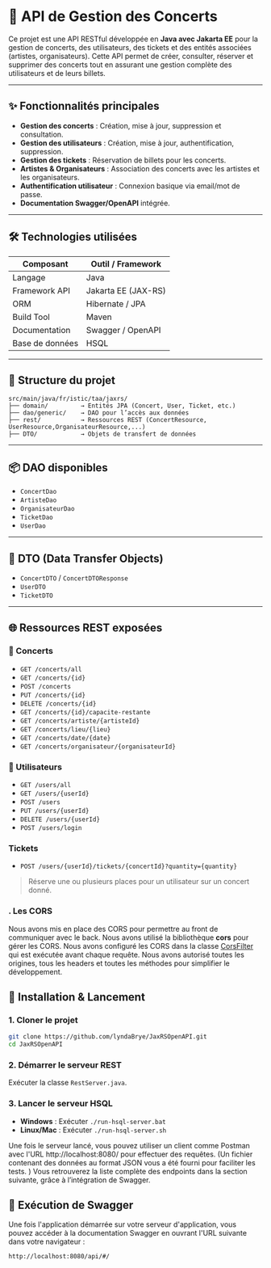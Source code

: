 # 🎵 API de Gestion des Concerts

Ce projet est une API RESTful développée en **Java avec Jakarta EE** pour la gestion de concerts, des utilisateurs, des tickets et des entités associées (artistes, organisateurs). Cette API permet de créer, consulter, réserver et supprimer des concerts tout en assurant une gestion complète des utilisateurs et de leurs billets.

---

## ✨ Fonctionnalités principales

-  **Gestion des concerts** : Création, mise à jour, suppression et consultation.
-  **Gestion des utilisateurs** : Création, mise à jour, authentification, suppression.
-  **Gestion des tickets** : Réservation de billets pour les concerts.
-  **Artistes & Organisateurs** : Association des concerts avec les artistes et les organisateurs.
-  **Authentification utilisateur** : Connexion basique via email/mot de passe.
-  **Documentation Swagger/OpenAPI** intégrée.

---

## 🛠️ Technologies utilisées

| Composant        | Outil / Framework        |
|------------------|--------------------------|
| Langage          | Java                     |
| Framework API    | Jakarta EE (JAX-RS)      |
| ORM              | Hibernate / JPA          |
| Build Tool       | Maven                    |
| Documentation    | Swagger / OpenAPI        |
| Base de données  | HSQL                     |

---

## 📁 Structure du projet

```
src/main/java/fr/istic/taa/jaxrs/
├── domain/         → Entités JPA (Concert, User, Ticket, etc.)
├── dao/generic/    → DAO pour l’accès aux données
├── rest/           → Ressources REST (ConcertResource, UserResource,OrganisateurResource,...)
├── DTO/            → Objets de transfert de données
```

---

## 📦 DAO disponibles

- `ConcertDao`  
- `ArtisteDao`  
- `OrganisateurDao`  
- `TicketDao`  
- `UserDao`  

---

## 📨 DTO (Data Transfer Objects)

- `ConcertDTO` / `ConcertDTOResponse`
- `UserDTO`
- `TicketDTO`

---

## 🌐 Ressources REST exposées

### 🎤 Concerts
- `GET /concerts/all`  
- `GET /concerts/{id}`  
- `POST /concerts`  
- `PUT /concerts/{id}`  
- `DELETE /concerts/{id}`  
- `GET /concerts/{id}/capacite-restante`  
- `GET /concerts/artiste/{artisteId}`  
- `GET /concerts/lieu/{lieu}`  
- `GET /concerts/date/{date}`  
- `GET /concerts/organisateur/{organisateurId}`  

### 👤 Utilisateurs
- `GET /users/all`  
- `GET /users/{userId}`  
- `POST /users`  
- `PUT /users/{userId}`  
- `DELETE /users/{userId}`  
- `POST /users/login`  

###  Tickets
- `POST /users/{userId}/tickets/{concertId}?quantity={quantity}`  
> Réserve une ou plusieurs places pour un utilisateur sur un concert donné.

### . Les CORS
Nous avons mis en place des CORS pour permettre au front de communiquer avec le back. Nous avons utilisé la
bibliothèque **cors** pour gérer les CORS. Nous avons configuré les CORS dans la classe [CorsFilter](src/main/java/fr/istic/taa/jaxrs/CORSFilter.java)
qui est exécutée avant chaque requête. Nous avons autorisé toutes les origines, tous les headers et toutes les méthodes
pour simplifier le développement. 

## 🚀 Installation & Lancement

### 1. Cloner le projet
```bash
git clone https://github.com/lyndaBrye/JaxRSOpenAPI.git
cd JaxRSOpenAPI
```
### 2. Démarrer le serveur REST
Exécuter la classe `RestServer.java`.

### 3. Lancer le serveur HSQL
- **Windows** : Exécuter `./run-hsql-server.bat`
- **Linux/Mac** : Exécuter `./run-hsql-server.sh`

Une fois le serveur lancé, vous pouvez utiliser un client comme Postman avec l'URL http://localhost:8080/ pour effectuer des requêtes.
(Un fichier contenant des données au format JSON vous a été fourni pour faciliter les tests. )
Vous retrouverez la liste complète des endpoints dans la section suivante, grâce à l’intégration de Swagger.

## 📄 Exécution de Swagger

Une fois l'application démarrée sur votre serveur d'application, vous pouvez accéder à la documentation Swagger en ouvrant l'URL suivante dans votre navigateur :

```
http://localhost:8080/api/#/
```
```
